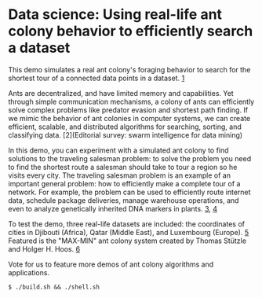 # Data science: Using real-life ant colony behavior to efficiently search a dataset

This demo simulates a real ant colony's foraging behavior to search for the shortest tour of a connected data points in a dataset. [1](http://www.aco-metaheuristic.org/aco-code/public-software.html)

Ants are decentralized, and have limited memory and capabilities. Yet through simple communication mechanisms, a colony of ants can efficiently solve complex problems like predator evasion and shortest path finding. If we mimic the behavior of ant colonies in computer systems, we can create efficient, scalable, and distributed algorithms for searching, sorting, and classifying data. [2](Editorial survey: swarm intelligence for data mining)

In this demo, you can experiment with a simulated ant colony to find solutions to the traveling salesman problem: to solve the problem you need to find the shortest route a salesman should take to tour a region so he visits every city. The traveling salesman problem is an example of an important general problem: how to efficiently make a complete tour of a network. For example, the problem can be used to efficiently route internet data, schedule package deliveries, manage warehouse operations, and even to analyze genetically inherited DNA markers in plants. [3](https://www.intechopen.com/books/traveling-salesman-problem-theory-and-applications/traveling-salesman-problem-an-overview-of-applications-formulations-and-solution-approaches), [4](https://support.sas.com/resources/papers/proceedings12/160-2012.pdf)

To test the demo, three real-life datasets are included: the coordinates of cities in Djibouti (Africa), Qatar (Middle East), and Luxembourg (Europe). [5](http://www.math.uwaterloo.ca/tsp/world/countries.html) Featured is the "MAX-MIN" ant colony system created by Thomas Stützle and Holger H. Hoos. [6](http://citeseerx.ist.psu.edu/viewdoc/download;jsessionid=8D8BB000CCFB5296D609EA6EC9AB226B?doi=10.1.1.127.3897&rep=rep1&type=pdf)

Vote for us to feature more demos of ant colony algorithms and applications.

```
$ ./build.sh && ./shell.sh
```
